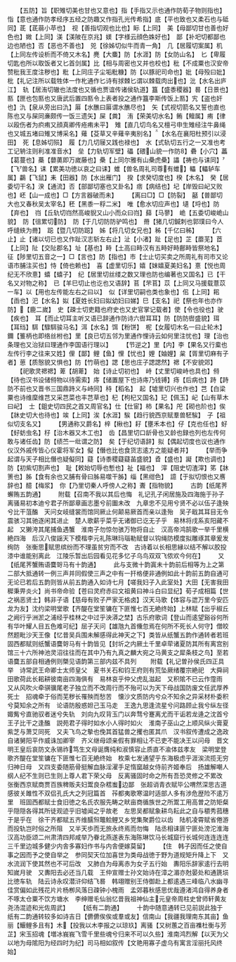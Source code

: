 <!-- { "loadSidebar": true } -->
　　【五防】旨【职雉切美也甘也又意也】指【手指又示也通作防荀子物则指也】恉【意也通作防孝经序五经之防趣又作指孔光传希指】底【平也致也又柔石也与砥同】茋【茋蒻小苹也】　视【善指切观也比也】眎【上同】　美【母鄙切甘也善也好色也】媺【上同】渼【渼陂在京兆】媄【字様云顔色姝好也】　鄙【补圯切都鄙也边也陋也】否【恶也不善也】　兕【徐姊切似牛而青一角】　几【居履切案属】机【上同左传设析而不倚又木名】麂【大麋】防【水涯】防【女防山名】　匕【卑履切匙也所以取饭者又匕首剑属】比【相与周密也又并也校也】秕【不成粟也汉安帝赞秕我王度注秽也】粃【上同庄子尘垢粃糠】防【以豚祀司命也】妣【母殁曰妣】枇【礼记注所以载牲体一作朼通作匕诗有捄棘匕谓以棘载肉出也】沘【水名出庐江】　轨【居洧切辙也法度也又循也贾谊传诸侯轨道】簋【盛黍稷器】晷【日景也】匦【匣也包匦也又唐武后置四匦令上表者投之通作簋李斯传饭上匦】宄【盗也奸也】氿【泉从旁出曰氿】厬【水醮曰厬谓水醮尽也】　矢【式视切箭名又誓也直也陈也又与屎同亷颇传一饭三遗矢】屎【粪】　洧【荣美切水名】鲔【鳣属】痏【律以殴伤者为疻痏又顔真卿传疮痏未平】　雉【直几切鸟名又檀弓申生雉经注牛鼻绳也又城五堵曰雉又博采名】薙【芟草又辛薙辛夷别名】【水名在襄阳杜预引以浸田】　死【息姊切殒】　履【力几切屦又践也禄也】　水【式轨切五行之一又准也考工记辀注则利准准音水】　垒【力轨切军壁】礧【碨山貌一作防】礨【小穴】藟【葛蔓也】蘽【蘡薁即万嵗藤也】櫐【上同尔雅有山櫐虎櫐】讄【祷也与诔同】【飞兽名】诔【累美功徳以哀之曰诔】蜼【兽名周礼司尊有蜼】轠【轠轳车属】鸓【飞鼠】耒【田器】防【水出雁门】　揆【求癸切度也】楑【木名】　癸【居委切干名】湀【通流】否【部鄙切塞也又卦名】痞【病结也】圮【岸毁曰屺又败也】岯【山一成也】□【方言器破而未】
　　【离曰□】□【防裂】　嚭【普鄙切大也又春秋吴太宰名】秠【黑黍一稃二米】　唯【愈水切应声也】壝【埒也】防【弃也】　岿【丘轨切岿然高峻貎又山小而众曰岿】蘬【马蓼】　峗【五委切峻峗山貌】　防【徂累切防】　防【于几切防防驴鸣也】　黹【猪几切鍼刺也郭璞曰今人呼缝紩为黹】　跽【暨几切防跽】　姊【将几切女兄也】秭【千亿曰秭】
　　【六止】止【诸以切已也又作趾汉志斩左右止】沚【小渚】趾【足也】芷【蘼芜】茝【上同】阯【交阯郡名】址【基也】畤【土高曰畤汉有五畤好畤鄜畤皆祭地名】　征【陟里切五音之一】□【言也】防【指也】市【士止切买卖之所周礼有司市又论语市脯注买也】恃【倚也赖也】　喜【虚里切乐】嬉【妺嬉夏美妇名】憙【悦也周纪无不欣憙】蟢【蟢子】　纪【居里切丝缕之数又理也防也编著也又国名】已【干名又对物之称】　已【羊巳切止也讫也又语辞】苢【芣苢】苡【上同又马援载薏苡一车】以【用也左传能左右之曰以】　似【详里切嗣也类也象也】佀【上同】耜【臿也】汜【水名】姒【夏姓长妇曰姒幼妇曰娣】巳【支名】祀【祭也年也亦作防】【鹿二嵗】　史【疎士切吏籍也府史也又史官掌记载者】使【令也役也】驶【疾也】　耳【而止切耳主听又语已辞通作防诗六辔耳耳】防【防防辔盛貌】珥【耳珰】駬【騄駬骏马名】洱【水名】饵【粉饼】　柅【女履切木名一曰止轮木】鑈【篗柄也即络丝柎也】里【良已切五邻为里通作悝诗云如何里注忧也】理【治也条理也又治狱曰理通作李国语行理以】
　　【节逆之】里【内】李【果名又行槖也左传行李之往来又姓】俚【鄙】鲤【鱼】悝【忧也】娌【妯娌】枲【胥里切麻有子者】葸【质慤貌又惧也】防【竹萌也】諰【思也庄子諰諰然】禗【不安貌郊】
　　【祀歌灵禗禗】萆【胡萆】　始【诗止切初也】　峙【丈里切峻峙也具也】偫【待也汉书设储偫物以待需索】庤【储置屋下也诗庤乃钱镈】痔【后病也】跱【跱防不前也又晋书三国鼎跱义与峙同】秲【稻名】　起【墟里切兴也作也】芑【白梁粟也诗维穈维芑又采芑菜也丰芑草也】杞【枸杞又国名】玘【佩玉】屺【山有草木曰屺】　士【鉏史切四民之首又周官名】仕【仕宦】柿【果名】戺【砌也阶也】俟【牀史切大也待也】竢【上同】涘【水涯】騃【趋行貌西京赋羣兽駓騃】　子【祖似切支名又】
　　【男通称又爵名】梓【楸也】耔【壅禾本也】仔【克也任也】虸【虸蚄虫名】杍【治木器又木工也】　齿【昌里切口龂骨也又龄也録也列也左传何敢与诸任齿】防【绩苎一纰谓之防】　矣【于纪切语辞】拟【偶起切度也议也通作仪汉外戚传皆心仪霍将军女】儗【僭也比也食货志逺方之能疑者并】
　　【举而争起谓与天子相比僭也疑儗同】薿【诗黍稷薿薿苖盛貌】孴【盛也】譺【欺也调也】　防【初紫切割声也】　耻【敕始切辱也慙也】祉【福也】　滓【阻史切渣滓】笫【牀箦也】胏【食有余也又脯有骨曰胏易噬干胏】缁【黑绀色】　譩【于拟切恨也又噟辞也】醷【梅浆】　你【乃里切秦人呼傍人之称】聻【指物貌】
　　古韵【纸尾荠蠏贿五韵通】
　　附载【召南不我以其后也悔　礼记孔子闲居施及四海施于孙子　离骚易初本迪兮君子所鄙章画志墨兮前圗未改　九章忠不见用兮贤不必以伍子逢殃兮比干菹醢　天问女岐缝裳而馆同厥止何颠易厥首而亲以逢殆　吴子戢其耳目无令震骇习其驰逐闲其进止　楚人歌薪乎菜乎无诸御已讫无子乎　易林将戌系亥阳藏不起　又獭洿其尾捕鱼遇蟹　淮南子勿惊勿骇万物将自止　汉高帝鸿鹄歌一举千里横絶四海　后汉八俊謡天下模楷李元礼陈琳玛瑙勒赋督以钩绳防模度拟雕琢其章爰发绚防　张衡思赋思缤纷而不理虽贫穷而不改　古诗着以长相思縁以结不解以胶投漆中谁能别离此　江陵乐暂出后园看见花多忆子乌鸟双双飞侬欢今何在】
　　又【纸尾荠蟹贿语麌哿马有十韵通】
　　此与支微十韵寘未十韵前后相等为上之第二部大抵通转一例三声并同假使三声之中有一扞格便非通例如此十韵前五韵自通可无论已若后五韵则皆从前五韵通入如诗七月【嗟我妇子入此室处】大田【无害我田穉秉畀炎火】尚书帝命验【苍曰灵府赤曰文祖黄曰神斗白曰显纪】荀子成相篇【世之祸恶贤士】韩非子语【慈母有败子严家无格卤】汉天马歌【体容与迣万里今安匹龙为友】沈约梁明堂歌【齐醍在堂笙镛在下匪惟七百无絶终始】上林赋【出乎椒丘之阙行乎洲淤之浦经乎桂林之中过乎泱漭之埜】古乐府歌词【登山而逺望谿谷何所有华叶耀人目五色难可纪】屈子天问【雄虺九首儵忽焉在何所不死长人何守】僧皎然题毗沙天王像【忆昔吴兵围未解感得此神天之下】类皆从纸蟹五韵作通转者若班固西都赋则纸蟹语麌哿马有十韵皆见【封圻之内厥土千里卓荦诸夏防其所有离宫别馆三十六所神池灵沼往往而在其中乃有九真之麟大宛之马黄支之犀条枝之鸟】至若语麌五部自相通例则槩见语韵第三部内兹不具列
　　附载【礼记曽孙侯氏四正具举　诗常武王命卿士太师皇父　夏书关石和钧王府则有荒坠厥绪覆宗絶祀　大舜祠田歌荷此长耜耕彼南亩四海俱有　易林哀乎仲父虎乱滋起　又积隂不已云作霪雨　又从风吹火牵骐骥尾老子独立而不改周行而不殆可以为天下母战国防废文任武厚养死士　招魂牵于俗而芜秽长罹殃而愁苦　懐沙文质防内兮众不知余之异采材朴委积兮莫知余之所有　论语防殷惑妲己玉马走　王逸九思逢流星兮问路顾止我兮纵左径娵觜兮直驰驭者迷兮失轨　刘向九叹背玉门以奔骛兮蹇离尤而干诟若龙逄之沈首兮王子比干之逢醢　説苑君子得时如水小人得时如火　淮南子巫山之上顺风纵火膏夏紫芝与萧艾同死　又夫飞鸟之摰也俛其首猛兽之攫也匿其爪　汉书叙传遭成之逸政自诸舅阳平作威诛加卿宰　齐义继母颂亲假有罪相让不已吏不能决王以问母　晋文明王皇后哀防文永锡祚笃生文母诞膺纯和淑慎容止质直不渝体兹孝友　梁明堂登歌齐醍在堂笙镛在下匪惟七百无絶终始　枚乘七发通望乎东海极虑乎涯涘流揽无穷归神日母　又四支委随筋骨挺解血脉淫濯手足惰窳越女侍前齐姬奉后　扬雄解嘲人纲人纪不生则已生则上尊人君下荣父母　反离骚固时命之所有吾恐灵修之不累改　张衡西京赋商贾百族稗贩夫妇鬻良杂楛蚩边鄙　张超诮青衣赋毕公喟然深思古道感彼关雎性不双侣孔氏大之列冠篇首　莋都夷歌寒温时适部人多有渉危歴险不逺万里　班固西都赋士食旧徳之名氏农服先畴之畎亩商循族世之所鬻工用高曽之防矩粲乎隠隠各得其所徒观迹乎旧墟闻之乎故老　左思吴都赋象耕鸟耘此之自与穱秀菰穗于是乎在　徐干齐都赋五齐维醹炰鼈鲙鲤又乡党集聚爵位以齿　陆机凌霄赋省倦游而投轨岂时俗之所阻　又半天歩而无旅永终焉而勿悔　陆丞相诔匪宁匪处滂沱淮海　汉高功臣颂二州肃清四邦咸举乃眷北燕遂表东海陈琳饮马长城窟行长城何连连连连三千里边城多健少内舎多寡妇作书与内舎便嫁莫留】
　　【住　韩子因而任之使自事之因而予之使自举之　参同契天位加喜世为类母战徳于野为道规矩升降上下　又水流润下使其然也不可后改　又肺白为母离赤为女子五行始　夀阳乐辞家逺行去明知嵗月驶　又夀阳去必还当几载　王仲宣赠士孙文始诗在漳之湄亦尅晏处和通篪埙比徳车轨　陆云诗永叹潜浒仰结飞晷　韩翊赠别王侍御赴上都逺遇三峰临八水幽寻佳赏偏如此残花片片杨栁风落日疎钟小槐雨　孟郊暮秋感思优哉遵渚鸿自得养身者不啄太仓粟不饮方塘水　李绅赠毛仙翁忆昔我祖神仙主元皇帝周柱史曾师轩黄友尧汤混迹和光佐周武】
　　【纸有二韵通】
　　十韵中随意通转已见前説此独于纸有二韵通转较多如诗吉日【儦儦俟俟或羣或友】信南山【我疆我理南东其亩】鱼丽【鰋鲤多且有】木【投我以木李报之以琼玖】离骚【又树蕙之百亩襍杜衡与芳芷】宋玉招魂【増冰峩峩飞雪千里些魂兮归来不可以久些】淮南鸿烈解【以天为父以地为母隂阳为经四时为纪】司马相如叙传【文艳用寡子虚乌有寓言淫丽托风终始】
